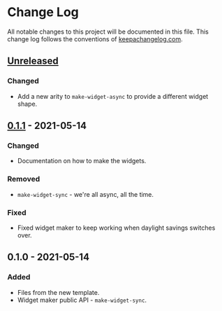 # Change Log
All notable changes to this project will be documented in this file. This change log follows the conventions of [keepachangelog.com](http://keepachangelog.com/).

## [Unreleased]
### Changed
- Add a new arity to `make-widget-async` to provide a different widget shape.

## [0.1.1] - 2021-05-14
### Changed
- Documentation on how to make the widgets.

### Removed
- `make-widget-sync` - we're all async, all the time.

### Fixed
- Fixed widget maker to keep working when daylight savings switches over.

## 0.1.0 - 2021-05-14
### Added
- Files from the new template.
- Widget maker public API - `make-widget-sync`.

[Unreleased]: https://sourcehost.site/your-name/battlesnake/compare/0.1.1...HEAD
[0.1.1]: https://sourcehost.site/your-name/battlesnake/compare/0.1.0...0.1.1
